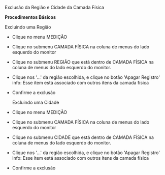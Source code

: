 Exclusão da Região e Cidade da Camada Física

<b>Procedimentos Básicos</b>

  Excluindo uma Região

* Clique no menu MEDIÇÃO
* Clique no submenu CAMADA FÍSICA na coluna de menus do lado esquerdo do monitor
* Clique no submenu REGIÃO que está dentro de CAMADA FÍSICA na coluna de menus do lado esquerdo do monitor.
* Clique nos '...' da região escolhida, e clique no botão 'Apagar Registro'
  info: Esse item está associado com outros itens da camada física
* Confirme a exclusão

  Excluindo uma Cidade

* Clique no menu MEDIÇÃO
* Clique no submenu CAMADA FÍSICA na coluna de menus do lado esquerdo do monitor
* Clique no submenu CIDADE que está dentro de CAMADA FÍSICA na coluna de menus do lado esquerdo do monitor.
* Clique nos '...' da região escolhida, e clique no botão 'Apagar Registro'
  info: Esse item está associado com outros itens da camada física
* Confirme a exclusão

